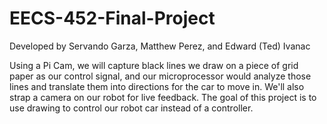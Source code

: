 # EECS-452-Final-Project

Developed by Servando Garza, Matthew Perez, and Edward (Ted) Ivanac

Using a Pi Cam, we will capture black lines we draw on a piece of grid paper as our control signal, and our microprocessor would analyze those lines and translate them into directions for the car to move in. We'll also strap a camera on our robot for live feedback. The goal of this project is to use drawing to control our robot car instead of a controller. 